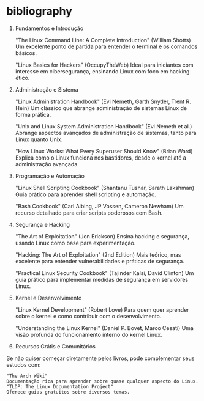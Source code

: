 # bibliography
1. Fundamentos e Introdução

    "The Linux Command Line: A Complete Introduction" (William Shotts)
    Um excelente ponto de partida para entender o terminal e os comandos básicos.

    "Linux Basics for Hackers" (OccupyTheWeb)
    Ideal para iniciantes com interesse em cibersegurança, ensinando Linux com foco em hacking ético.

2. Administração e Sistema

    "Linux Administration Handbook" (Evi Nemeth, Garth Snyder, Trent R. Hein)
    Um clássico que abrange administração de sistemas Linux de forma prática.

    "Unix and Linux System Administration Handbook" (Evi Nemeth et al.)
    Abrange aspectos avançados de administração de sistemas, tanto para Linux quanto Unix.

    "How Linux Works: What Every Superuser Should Know" (Brian Ward)
    Explica como o Linux funciona nos bastidores, desde o kernel até a administração avançada.

3. Programação e Automação

    "Linux Shell Scripting Cookbook" (Shantanu Tushar, Sarath Lakshman)
    Guia prático para aprender shell scripting e automação.

    "Bash Cookbook" (Carl Albing, JP Vossen, Cameron Newham)
    Um recurso detalhado para criar scripts poderosos com Bash.

4. Segurança e Hacking

    "The Art of Exploitation" (Jon Erickson)
    Ensina hacking e segurança, usando Linux como base para experimentação.

    "Hacking: The Art of Exploitation" (2nd Edition)
    Mais teórico, mas excelente para entender vulnerabilidades e práticas de segurança.

    "Practical Linux Security Cookbook" (Tajinder Kalsi, David Clinton)
    Um guia prático para implementar medidas de segurança em servidores Linux.

5. Kernel e Desenvolvimento

    "Linux Kernel Development" (Robert Love)
    Para quem quer aprender sobre o kernel e como contribuir com o desenvolvimento.

    "Understanding the Linux Kernel" (Daniel P. Bovet, Marco Cesati)
    Uma visão profunda do funcionamento interno do kernel Linux.

6. Recursos Grátis e Comunitários

Se não quiser começar diretamente pelos livros, pode complementar seus estudos com:

    "The Arch Wiki"
    Documentação rica para aprender sobre quase qualquer aspecto do Linux.
    "TLDP: The Linux Documentation Project"
    Oferece guias gratuitos sobre diversos temas.
    
